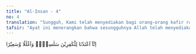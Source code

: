 ```yaml
---
title: "Al-Insan - 4"
no: 4
translation: "Sungguh, Kami telah menyediakan bagi orang-orang kafir rantai, belenggu dan neraka yang menyala-nyala. "
tafsir: "Ayat ini menerangkan bahwa sesungguhnya Allah telah menyediakan rantai, belenggu, dan neraka yang menyala-nyala bagi orang-orang kafir, yaitu orang yang mengingkari dan bahkan membantah, nikmat dan pemberian yang telah dianugerahkan kepadanya. Rantai dipakai untuk mengikat kaki mereka supaya tidak lari, sedang belenggu untuk merantai tangan dan leher yang diikat ke neraka. Neraka Sa'ir (yang menyala-nyala) seperti disebutkan dalam surah yang lalu adalah neraka yang nyalanya tidak dapat dibandingkan dengan jenis api mana pun di atas dunia ini. Api di dunia hanya sepertujuh puluh dari api neraka.\n\nAyat lain menyebutkan:\n\nKetika belenggu dan rantai dipasang di leher mereka, seraya mereka diseret. (Gafir/40: 71)"
---
```


اِنَّآ اَعْتَدْنَا لِلْكٰفِرِيْنَ سَلٰسِلَا۟ وَاَغْلٰلًا وَّسَعِيْرًا 

